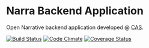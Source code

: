 Narra Backend Application
=========================

Open Narrative backend application developed @ [CAS](http://cas.famu.cz).

[![Build Status](https://travis-ci.org/CAS-FAMU/narra_core.png?branch=master)](https://travis-ci.org/CAS-FAMU/narra_core) [![Code Climate](https://codeclimate.com/github/CAS-FAMU/narra_core.png)](https://codeclimate.com/github/CAS-FAMU/narra_core) [![Coverage Status](https://coveralls.io/repos/CAS-FAMU/narra_core/badge.png?branch=master)](https://coveralls.io/r/CAS-FAMU/narra_core?branch=master)
